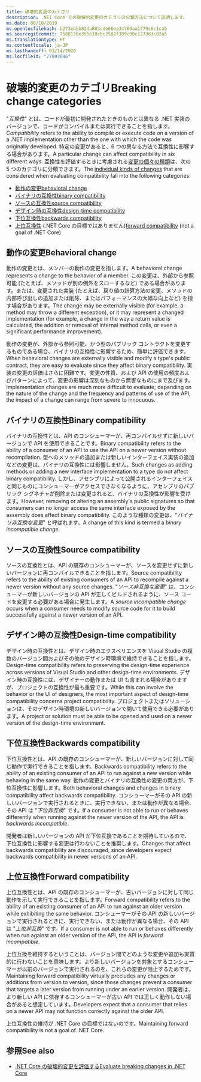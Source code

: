```yaml
---
title: 破壊的変更のカテゴリ
description: .NET Core での破壊的変更のカテゴリの分類方法について説明します。
ms.date: 06/10/2019
ms.openlocfilehash: b273ebbb82da803cde66ea34760aa1779c6c1ca5
ms.sourcegitcommit: 7588136e355e10cbc2582f389c90c127363c02a5
ms.translationtype: HT
ms.contentlocale: ja-JP
ms.lasthandoff: 03/14/2020
ms.locfileid: "77093046"
---
```

# <a name="breaking-change-categories"></a><span data-ttu-id="6f1f3-103">破壊的変更のカテゴリ</span><span class="sxs-lookup"><span data-stu-id="6f1f3-103">Breaking change categories</span></span>

<span data-ttu-id="6f1f3-104">"*互換性*" とは、コードが最初に開発されたときのものとは異なる .NET 実装のバージョンで、コードがコンパイルまたは実行できることを指します。</span><span class="sxs-lookup"><span data-stu-id="6f1f3-104">*Compatibility* refers to the ability to compile or execute code on a version of a .NET implementation other than the one with which the code was originally developed.</span></span> <span data-ttu-id="6f1f3-105">特定の変更があると、6 つの異なる方法で互換性に影響する場合があります。</span><span class="sxs-lookup"><span data-stu-id="6f1f3-105">A particular change can affect compatibility in six different ways.</span></span> <span data-ttu-id="6f1f3-106">互換性を評価するときに考慮される[変更の個々の種類](index.md)は、次の 5 つのカテゴリに分類できます。</span><span class="sxs-lookup"><span data-stu-id="6f1f3-106">The [individual kinds of changes](index.md) that are considered when evaluating compatibility fall into the following categories:</span></span>

- [<span data-ttu-id="6f1f3-107">動作の変更</span><span class="sxs-lookup"><span data-stu-id="6f1f3-107">behavioral change</span></span>](#behavioral-change)
- [<span data-ttu-id="6f1f3-108">バイナリの互換性</span><span class="sxs-lookup"><span data-stu-id="6f1f3-108">binary compatibility</span></span>](#binary-compatibility)
- [<span data-ttu-id="6f1f3-109">ソースの互換性</span><span class="sxs-lookup"><span data-stu-id="6f1f3-109">source compatibility</span></span>](#source-compatibility)
- [<span data-ttu-id="6f1f3-110">デザイン時の互換性</span><span class="sxs-lookup"><span data-stu-id="6f1f3-110">design-time compatibility</span></span>](#design-time-compatibility)
- [<span data-ttu-id="6f1f3-111">下位互換性</span><span class="sxs-lookup"><span data-stu-id="6f1f3-111">backwards compatibility</span></span>](#backwards-compatibility)
- <span data-ttu-id="6f1f3-112">[上位互換性](#forward-compatibility) (.NET Core の目標ではありません)</span><span class="sxs-lookup"><span data-stu-id="6f1f3-112">[forward compatibility](#forward-compatibility) (not a goal of .NET Core)</span></span>

## <a name="behavioral-change"></a><span data-ttu-id="6f1f3-113">動作の変更</span><span class="sxs-lookup"><span data-stu-id="6f1f3-113">Behavioral change</span></span>

<span data-ttu-id="6f1f3-114">動作の変更とは、メンバーの動作の変更を指します。</span><span class="sxs-lookup"><span data-stu-id="6f1f3-114">A behavioral change represents a change to the behavior of a member.</span></span> <span data-ttu-id="6f1f3-115">この変更は、外部から参照可能 (たとえば、メソッドが別の例外をスローするなど) である場合があります。または、変更された実装 (たとえば、戻り値の計算方法の変更、メソッドの内部呼び出しの追加または削除、またはパフォーマンスの大幅な向上など) を指す場合があります。</span><span class="sxs-lookup"><span data-stu-id="6f1f3-115">The change may be externally visible (for example, a method may throw a different exception), or it may represent a changed implementation (for example, a change in the way a return value is calculated, the addition or removal of internal method calls, or even a significant performance improvement).</span></span>

<span data-ttu-id="6f1f3-116">動作の変更が、外部から参照可能、かつ型のパブリック コントラクトを変更するものである場合、バイナリの互換性に影響するため、簡単に評価できます。</span><span class="sxs-lookup"><span data-stu-id="6f1f3-116">When behavioral changes are externally visible and modify a type's public contract, they are easy to evaluate since they affect binary compatibility.</span></span> <span data-ttu-id="6f1f3-117">実装の変更の評価はさらに困難です。変更の性質、および API の使用の頻度およびパターンによって、変更の影響は深刻なものから無害なものにまで及びます。</span><span class="sxs-lookup"><span data-stu-id="6f1f3-117">Implementation changes are much more difficult to evaluate; depending on the nature of the change and the frequency and patterns of use of the API, the impact of a change can range from severe to innocuous.</span></span>

## <a name="binary-compatibility"></a><span data-ttu-id="6f1f3-118">バイナリの互換性</span><span class="sxs-lookup"><span data-stu-id="6f1f3-118">Binary compatibility</span></span>

<span data-ttu-id="6f1f3-119">バイナリの互換性とは、API のコンシューマーが、再コンパイルせずに新しいバージョンで API を使用できることです。</span><span class="sxs-lookup"><span data-stu-id="6f1f3-119">Binary compatibility refers to the ability of a consumer of an API to use the API on a newer version without recompilation.</span></span> <span data-ttu-id="6f1f3-120">型へのメソッドの追加または新しいインターフェイス実装の追加などの変更は、バイナリの互換性には影響しません。</span><span class="sxs-lookup"><span data-stu-id="6f1f3-120">Such changes as adding methods or adding a new interface implementation to a type do not affect binary compatibility.</span></span> <span data-ttu-id="6f1f3-121">しかし、アセンブリによって公開されるインターフェイスと同じものにコンシューマーがアクセスできなくなるように、アセンブリのパブリック シグネチャが削除または変更されると、バイナリの互換性が影響を受けます。</span><span class="sxs-lookup"><span data-stu-id="6f1f3-121">However, removing or altering an assembly's public signatures so that consumers can no longer access the same interface exposed by the assembly does affect binary compatibility.</span></span> <span data-ttu-id="6f1f3-122">このような種類の変更は、"*バイナリ非互換な変更*" と呼ばれます。</span><span class="sxs-lookup"><span data-stu-id="6f1f3-122">A change of this kind is termed a *binary incompatible change*.</span></span>

## <a name="source-compatibility"></a><span data-ttu-id="6f1f3-123">ソースの互換性</span><span class="sxs-lookup"><span data-stu-id="6f1f3-123">Source compatibility</span></span>

<span data-ttu-id="6f1f3-124">ソースの互換性とは、API の既存のコンシューマーが、ソースを変更せずに新しいバージョンに再コンパイルできることを指します。</span><span class="sxs-lookup"><span data-stu-id="6f1f3-124">Source compatibility refers to the ability of existing consumers of an API to recompile against a newer version without any source changes.</span></span> <span data-ttu-id="6f1f3-125">"*ソース非互換な変更*" は、コンシューマーが新しいバージョンの API が正しくビルドされるように、ソース コードを変更する必要がある場合に発生します。</span><span class="sxs-lookup"><span data-stu-id="6f1f3-125">A *source incompatible change* occurs when a consumer needs to modify source code for it to build successfully against a newer version of an API.</span></span>

## <a name="design-time-compatibility"></a><span data-ttu-id="6f1f3-126">デザイン時の互換性</span><span class="sxs-lookup"><span data-stu-id="6f1f3-126">Design-time compatibility</span></span>

<span data-ttu-id="6f1f3-127">デザイン時の互換性とは、デザイン時のエクスペリエンスを Visual Studio の複数のバージョン間およびその他のデザイン時環境で維持できることを指します。</span><span class="sxs-lookup"><span data-stu-id="6f1f3-127">Design-time compatibility refers to preserving the design-time experience across versions of Visual Studio and other design-time environments.</span></span> <span data-ttu-id="6f1f3-128">デザイン時の互換性には、デザイナーの動作または UI も含まれる場合がありますが、プロジェクトの互換性が最も重要です。</span><span class="sxs-lookup"><span data-stu-id="6f1f3-128">While this can involve the behavior or the UI of designers, the most important aspect of design-time compatibility concerns project compatibility.</span></span> <span data-ttu-id="6f1f3-129">プロジェクトまたはソリューションは、そのデザイン時環境の新しいバージョンで開いて使用できる必要があります。</span><span class="sxs-lookup"><span data-stu-id="6f1f3-129">A project or solution must be able to be opened and used on a newer version of the design-time environment.</span></span>

## <a name="backwards-compatibility"></a><span data-ttu-id="6f1f3-130">下位互換性</span><span class="sxs-lookup"><span data-stu-id="6f1f3-130">Backwards compatibility</span></span>

<span data-ttu-id="6f1f3-131">下位互換性とは、API の既存のコンシューマーが、新しいバージョンに対して同じ動作で実行できることを指します。</span><span class="sxs-lookup"><span data-stu-id="6f1f3-131">Backwards compatibility refers to the ability of an existing consumer of an API to run against a new version while behaving in the same way.</span></span> <span data-ttu-id="6f1f3-132">動作の変更とバイナリの互換性の変更の両方が、下位互換性に影響します。</span><span class="sxs-lookup"><span data-stu-id="6f1f3-132">Both behavioral changes and changes in binary compatibility affect backwards compatibility.</span></span> <span data-ttu-id="6f1f3-133">コンシューマーがその API の新しいバージョンで実行されるときに、実行できない、または動作が異なる場合、その API は "*下位非互換*" です。</span><span class="sxs-lookup"><span data-stu-id="6f1f3-133">If a consumer is not able to run or behaves differently when running against the newer version of the API, the API is *backwards incompatible*.</span></span>

<span data-ttu-id="6f1f3-134">開発者は新しいバージョンの API が下位互換であることを期待しているので、下位互換性に影響する変更は行わないことを推奨します。</span><span class="sxs-lookup"><span data-stu-id="6f1f3-134">Changes that affect backwards compatibility are discouraged, since developers expect backwards compatibility in newer versions of an API.</span></span>

## <a name="forward-compatibility"></a><span data-ttu-id="6f1f3-135">上位互換性</span><span class="sxs-lookup"><span data-stu-id="6f1f3-135">Forward compatibility</span></span>

<span data-ttu-id="6f1f3-136">上位互換性とは、API の既存のコンシューマーが、古いバージョンに対して同じ動作を示して実行できることを指します。</span><span class="sxs-lookup"><span data-stu-id="6f1f3-136">Forward compatibility refers to the ability of an existing consumer of an API to run against an older version while exhibiting the same behavior.</span></span> <span data-ttu-id="6f1f3-137">コンシューマーがその API の新しいバージョンで実行されるときに、実行できない、または動作が異なる場合、その API は "*上位非互換*" です。</span><span class="sxs-lookup"><span data-stu-id="6f1f3-137">If a consumer is not able to run or behaves differently when run against an older version of the API, the API is *forward incompatible*.</span></span>

<span data-ttu-id="6f1f3-138">上位互換を維持するということは、バージョン間でどのような変更や追加も実質的に行わないことを意味します。より新しいバージョンを対象とするコンシューマーが以前のバージョンで実行されるのを、これらの変更が阻止するためです。</span><span class="sxs-lookup"><span data-stu-id="6f1f3-138">Maintaining forward compatibility virtually precludes any changes or additions from version to version, since those changes prevent a consumer that targets a later version from running under an earlier version.</span></span> <span data-ttu-id="6f1f3-139">開発者は、より新しい API に依存するコンシューマーが古い API では正しく動作しない場合があると想定しています。</span><span class="sxs-lookup"><span data-stu-id="6f1f3-139">Developers expect that a consumer that relies on a newer API may not function correctly against the older API.</span></span>

<span data-ttu-id="6f1f3-140">上位互換性の維持が .NET Core の目標ではないのです。</span><span class="sxs-lookup"><span data-stu-id="6f1f3-140">Maintaining forward compatibility is not a goal of .NET Core.</span></span>

## <a name="see-also"></a><span data-ttu-id="6f1f3-141">参照</span><span class="sxs-lookup"><span data-stu-id="6f1f3-141">See also</span></span>

- [<span data-ttu-id="6f1f3-142">.NET Core の破壊的変更を評価する</span><span class="sxs-lookup"><span data-stu-id="6f1f3-142">Evaluate breaking changes in .NET Core</span></span>](index.md)
